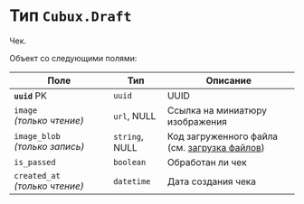 Тип `Cubux.Draft`
=================

Чек.

Объект со следующими полями:

Поле | Тип | Описание
---- | --- | --------
**`uuid`** PK | `uuid`    | UUID
`image`      _(только чтение)_ | `url`, NULL | Ссылка на миниатюру изображения
`image_blob` _(только запись)_ | `string`, NULL | Код загруженного файла (см. [загрузка файлов][uploads])
`is_passed`  | `boolean`  | Обработан ли чек
`created_at` _(только чтение)_ | `datetime` | Дата создания чека


[uploads]: ../../sync/10-uploads.md
